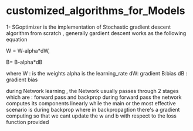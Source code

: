 # customized_algorithms_for_Models


1- SGoptimizer is the implementation of Stochastic gradient descent algorithm from scratch , generally gardient descent works as the following equation 


W = W-alpha*dW,

B= B-alpha*dB

where W : is the weights 
alpha is the learning_rate 
dW: gradient 
B:bias 
dB : gradient bias


during Network learning , the Network usually passes through 2 stages 
which are : forward pass and backprop 
during forward pass the network computes its components linearly while the main or the most effective scenario is during backprop 
where in backpropagtion there's a gradient computing so that we cant update the w and b with respect to the loss function provided 
